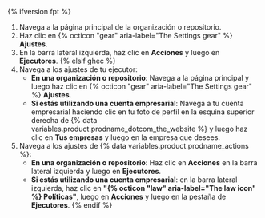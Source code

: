 {% ifversion fpt %}
1. Navega a la página principal de la organización o repositorio.
1. Haz clic en {% octicon "gear" aria-label="The Settings gear" %} **Ajustes**.
1. En la barra lateral izquierda, haz clic en **Acciones** y luego en **Ejecutores**.
{% elsif ghec %}
1. Navega a los ajustes de tu ejecutor:
   * **En una organización o repositorio**: Navega a la página principal y luego haz clic en {% octicon "gear" aria-label="The Settings gear" %} **Ajustes**.
   * **Si estás utilizando una cuenta empresarial**: Navega a tu cuenta empresarial haciendo clic en tu foto de perfil en la esquina superior derecha de {% data variables.product.prodname_dotcom_the_website %} y luego haz clic en **Tus empresas** y luego en la empresa que desees.
1. Navega a los ajustes de {% data variables.product.prodname_actions %}:
   * **En una organización o repositorio**: Haz clic en **Acciones** en la barra lateral izquierda y luego en **Ejecutores**.
   * **Si estás utilizando una cuenta empresarial**: en la barra lateral izquierda, haz clic en **"{% octicon "law" aria-label="The law icon" %} Políticas"**, luego en **Acciones** y luego en la pestaña de **Ejecutores**.
{% endif %}
